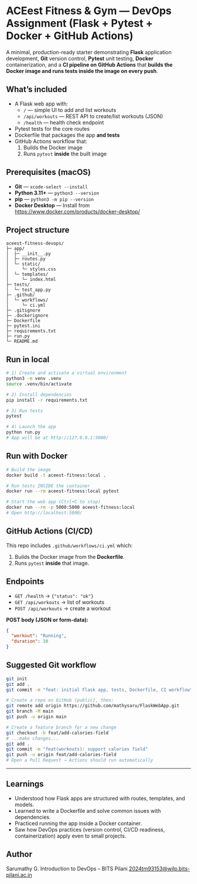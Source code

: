 # ACEest Fitness & Gym — DevOps Assignment (Flask + Pytest + Docker + GitHub Actions)

  A minimal, production-ready starter demonstrating **Flask** application development, **Git** version control, **Pytest** unit testing, **Docker** containerization, and a **CI pipeline on GitHub Actions** that **builds the Docker image and runs tests inside the image on every push**.

## What’s included
  - A Flask web app with:
    - `/` — simple UI to add and list workouts
    - `/api/workouts` — REST API to create/list workouts (JSON)
    - `/health` — health check endpoint
  - Pytest tests for the core routes
  - Dockerfile that packages the app **and tests**
  - GitHub Actions workflow that:
    1. Builds the Docker image
    2. Runs `pytest` **inside** the built image

## Prerequisites (macOS)
  - **Git** — `xcode-select --install`
  - **Python 3.11+** — `python3 --version`
  - **pip** — `python3 -m pip --version`
  - **Docker Desktop** — Install from https://www.docker.com/products/docker-desktop/

## Project structure

```
aceest-fitness-devops/
├─ app/
│  ├─ __init__.py
│  ├─ routes.py
│  └─ static/
│     └─ styles.css
│  └─ templates/
│     └─ index.html
├─ tests/
│  └─ test_app.py
├─ .github/
│  └─ workflows/
│     └─ ci.yml
├─ .gitignore
├─ .dockerignore
├─ Dockerfile
├─ pytest.ini
├─ requirements.txt
├─ run.py
└─ README.md
```

## Run in local

  ```bash
  # 1) Create and activate a virtual environment
  python3 -m venv .venv
  source .venv/bin/activate 

  # 2) Install dependencies
  pip install -r requirements.txt

  # 3) Run tests
  pytest

  # 4) Launch the app
  python run.py
  # App will be at http://127.0.0.1:5000/
  ```

## Run with Docker

  ```bash
  # Build the image
  docker build -t aceest-fitness:local .

  # Run tests INSIDE the container
  docker run --rm aceest-fitness:local pytest

  # Start the web app (Ctrl+C to stop)
  docker run --rm -p 5000:5000 aceest-fitness:local
  # Open http://localhost:5000/
  ```

## GitHub Actions (CI/CD)

  This repo includes `.github/workflows/ci.yml` which:
  1. Builds the Docker image from the **Dockerfile**.
  2. Runs `pytest` **inside** that image.

## Endpoints

  - `GET /health` → `{"status": "ok"}`
  - `GET /api/workouts` → list of workouts
  - `POST /api/workouts` → create a workout

**POST body (JSON or form-data):**

  ```json
  {
    "workout": "Running",
    "duration": 30
  }
  ```

## Suggested Git workflow

  ```bash
  git init
  git add .
  git commit -m "feat: initial Flask app, tests, Dockerfile, CI workflow"

  # Create a repo on GitHub (public), then:
  git remote add origin https://github.com/mathysaru/FlaskWebApp.git
  git branch -M main
  git push -u origin main

  # Create a feature branch for a new change
  git checkout -b feat/add-calories-field
  # ...make changes...
  git add .
  git commit -m "feat(workouts): support calories field"
  git push -u origin feat/add-calories-field
  # Open a Pull Request → Actions should run automatically
  ```

---

## Learnings

  - Understood how Flask apps are structured with routes, templates, and models.
  - Learned to write a Dockerfile and solve common issues with dependencies.
  - Practiced running the app inside a Docker container.
  - Saw how DevOps practices (version control, CI/CD readiness, containerization) apply even to small projects.

## Author

  Sarumathy G.
  Introduction to DevOps – BITS Pilani
  2024tm93153@wilp.bits-pilani.ac.in